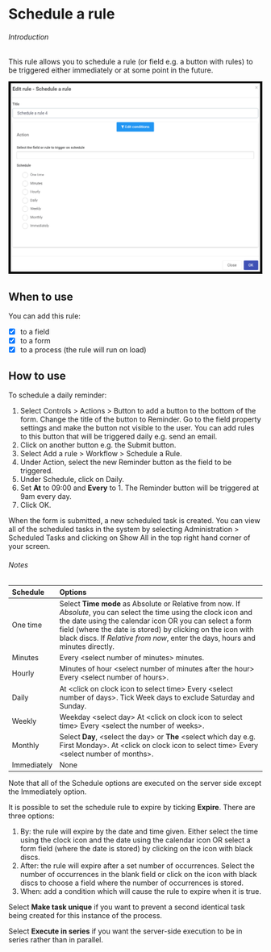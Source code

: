 # Schedule a rule 	 

###### Introduction
This rule allows you to schedule a rule (or field e.g. a button with rules) to be triggered either immediately or at some point in the future. 

<img src="images/ScheduleaRule1.png" alt="Schedule a rule dialog box" style="zoom:67%;" />

## When to use 

You can add this rule:
- [x] to a field
- [x] to a form 
- [x] to a process (the rule will run on load)

## How to use

To schedule a daily reminder:
1. Select Controls > Actions > Button to add a button to the bottom of the form.  Change the title of the button to Reminder.  Go to the field property settings and make the button not visible to the user.  You can add rules to this button that will be triggered daily e.g. send an email.
2. Click on another button e.g. the Submit button.
3. Select Add a rule > Workflow > Schedule a Rule.
4. Under Action, select the new Reminder button as the field to be triggered.
5. Under Schedule, click on Daily.  
6. Set **At** to 09:00 and **Every** to 1.  The Reminder button will be triggered at 9am every day.
7. Click OK.

When the form is submitted, a new scheduled task is created.  You can view all of the scheduled tasks in the system by selecting Administration > Scheduled Tasks and clicking on Show All in the top right hand corner of your screen.

###### Notes
| Schedule    | Options                                                      |
| :---------- | :----------------------------------------------------------- |
| One time    | Select **Time mode** as Absolute or Relative from now.  If *Absolute*, you can select the time using the clock icon and the date using the calendar icon OR you can select a form field (where the date is stored) by clicking on the icon with black discs.  If *Relative from now*, enter the days, hours and minutes directly. |
| Minutes     | Every \<select number of minutes> minutes.                   |
| Hourly      | Minutes of hour \<select number of minutes after the hour> Every \<select number of hours>. |
| Daily       | At \<click on clock icon to select time> Every \<select number of days>.  Tick Week days to exclude Saturday and Sunday. |
| Weekly      | Weekday \<select day> At \<click on clock icon to select time> Every \<select the number of weeks>. |
| Monthly     | Select **Day**, \<select the day> or **The** \<select which day e.g. First Monday>.  At \<click on clock icon to select time> Every \<select number of months>. |
| Immediately | None                                                         |

Note that all of the Schedule options are executed on the server side except the Immediately option.

It is possible to set the schedule rule to expire by ticking **Expire**.  There are three options:
1. By: the rule will expire by the date and time given.  Either select the time using the clock icon and the date using the calendar icon OR select a form field (where the date is stored) by clicking on the icon with black discs.
2. After: the rule will expire after a set number of occurrences.  Select the number of occurrences in the blank field or click on the icon with black discs to choose a field where the number of occurrences is stored.
3. When: add a condition which will cause the rule to expire when it is true.

Select **Make task unique** if you want to prevent a second identical task being created for this instance of the process.

Select **Execute in series** if you want the server-side execution to be in series rather than in parallel.          

